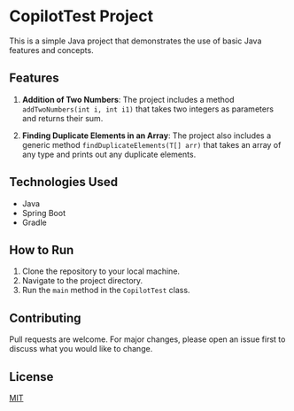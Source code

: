 # CopilotTest Project

This is a simple Java project that demonstrates the use of basic Java features and concepts.

## Features

1. **Addition of Two Numbers**: The project includes a method `addTwoNumbers(int i, int i1)` that takes two integers as parameters and returns their sum.

2. **Finding Duplicate Elements in an Array**: The project also includes a generic method `findDuplicateElements(T[] arr)` that takes an array of any type and prints out any duplicate elements.

## Technologies Used

- Java
- Spring Boot
- Gradle

## How to Run

1. Clone the repository to your local machine.
2. Navigate to the project directory.
3. Run the `main` method in the `CopilotTest` class.

## Contributing

Pull requests are welcome. For major changes, please open an issue first to discuss what you would like to change.

## License

[MIT](https://choosealicense.com/licenses/mit/)